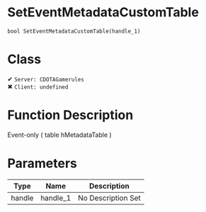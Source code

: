 # SetEventMetadataCustomTable
```
bool SetEventMetadataCustomTable(handle_1)
```
# Class
✔ `Server: CDOTAGamerules`  
✖ `Client: undefined`  

# Function Description
Event-only ( table hMetadataTable )
# Parameters
Type|Name|Description
--|--|--
handle|handle_1|No Description Set
